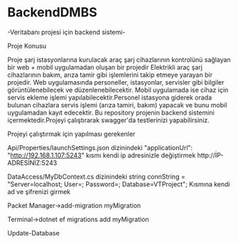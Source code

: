 # BackendDMBS
-Veritabanı projesi için backend sistemi-

Proje Konusu

Proje şarj istasyonlarına kurulacak araç şarj cihazlarının kontrolünü sağlayan bir web + mobil uygulamadan oluşan bir projedir 
Elektrikli araç şarj cihazlarının bakım, arıza tamir gibi işlemlerini takip etmeye yarayan bir projedir. Web uygulamasında personeller,
istasyonlar, servisler gibi bilgiler görüntülenebilecek ve düzenlenebilecektir. Mobil uygulamada ise cihaz için servis ekleme işlemi 
yapılabilecektir.Personel istasyona giderek orada bulunan cihazlara servis işlemi (arıza tamiri, bakım) yapacak ve bunu mobil
uygulamadan kayıt edecektir. Bu repository projenin backend sistemini içermektedir.Projeyi çalıştırarak swagger'da testlerinizi yapabilirsiniz.

Projeyi çalıştırmak için yapılması gerekenler

Api/Properties/launchSettings.json dizinindeki  "applicationUrl": "http://192.168.1.107:5243" kısmı kendi ip adresinizle değiştirmek  http://İP-ADRESİNİZ:5243

DataAccess/MyDbContext.cs dizinindeki     string connString = "Server=localhost; User=; Password=; Database=VTProject"; Kısmına kendi ad ve şifrenizi girmek


Packet Manager->add-migration myMigration

Terminal->dotnet ef migrations add myMigration

Update-Database
